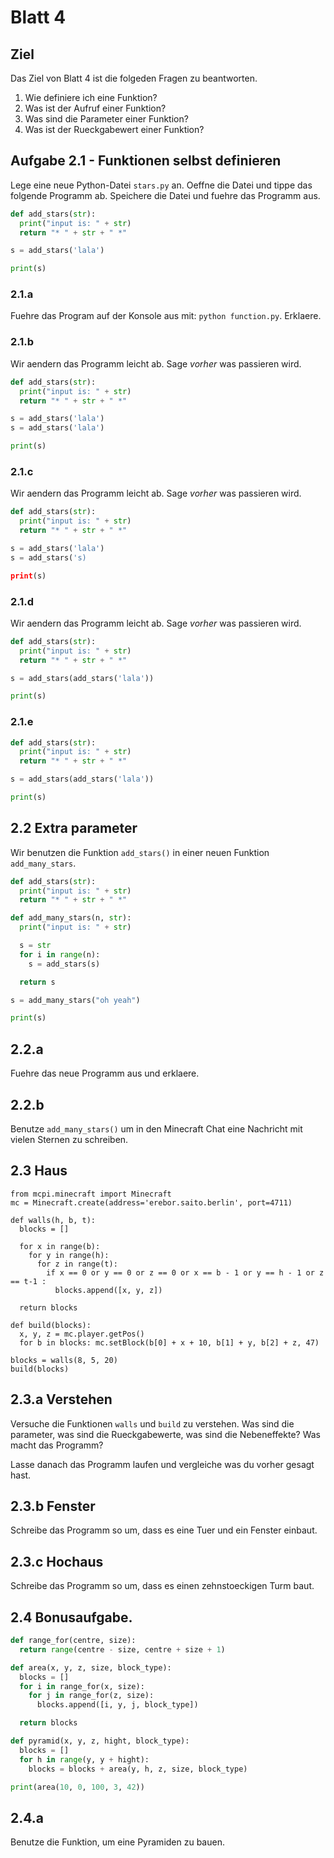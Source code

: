 # Blatt 4

## Ziel
Das Ziel von Blatt 4 ist die folgeden Fragen zu beantworten.

1. Wie definiere ich eine Funktion?
1. Was ist der Aufruf einer Funktion?
1. Was sind die Parameter einer Funktion?
1. Was ist der Rueckgabewert einer Funktion?

## Aufgabe 2.1 - Funktionen selbst definieren

Lege eine neue Python-Datei `stars.py` an.
Oeffne die Datei und tippe das folgende Programm ab.
Speichere die Datei und fuehre das Programm aus.

```python
def add_stars(str):
  print("input is: " + str)
  return "* " + str + " *"

s = add_stars('lala')

print(s)
```

### 2.1.a
Fuehre das Program auf der Konsole aus mit: `python function.py`. Erklaere.

### 2.1.b

Wir aendern das Programm leicht ab. Sage *vorher* was passieren wird.

```python
def add_stars(str):
  print("input is: " + str)
  return "* " + str + " *"

s = add_stars('lala')
s = add_stars('lala')

print(s)
```

### 2.1.c

Wir aendern das Programm leicht ab. Sage *vorher* was passieren wird.

```python
def add_stars(str):
  print("input is: " + str)
  return "* " + str + " *"

s = add_stars('lala')
s = add_stars('s)

print(s)
```

### 2.1.d

Wir aendern das Programm leicht ab. Sage *vorher* was passieren wird.

```python
def add_stars(str):
  print("input is: " + str)
  return "* " + str + " *"

s = add_stars(add_stars('lala'))

print(s)
```

### 2.1.e

```python
def add_stars(str):
  print("input is: " + str)
  return "* " + str + " *"

s = add_stars(add_stars('lala'))

print(s)
```

## 2.2 Extra parameter

Wir benutzen die Funktion `add_stars()` in einer neuen Funktion
`add_many_stars`.

```python
def add_stars(str):
  print("input is: " + str)
  return "* " + str + " *"

def add_many_stars(n, str):
  print("input is: " + str)

  s = str
  for i in range(n):
    s = add_stars(s)

  return s

s = add_many_stars("oh yeah")

print(s)
```

## 2.2.a
Fuehre das neue Programm aus und erklaere.

## 2.2.b
Benutze `add_many_stars()` um in den Minecraft Chat eine Nachricht mit vielen Sternen zu schreiben.


## 2.3 Haus

```
from mcpi.minecraft import Minecraft
mc = Minecraft.create(address='erebor.saito.berlin', port=4711)

def walls(h, b, t):
  blocks = []

  for x in range(b):
    for y in range(h):
      for z in range(t):
        if x == 0 or y == 0 or z == 0 or x == b - 1 or y == h - 1 or z == t-1 :
          blocks.append([x, y, z])

  return blocks

def build(blocks):
  x, y, z = mc.player.getPos()
  for b in blocks: mc.setBlock(b[0] + x + 10, b[1] + y, b[2] + z, 47)

blocks = walls(8, 5, 20)
build(blocks)
```

## 2.3.a Verstehen

Versuche die Funktionen `walls` und `build` zu verstehen.
Was sind die parameter, was sind die Rueckgabewerte, was sind die Nebeneffekte?
Was macht das Programm?

Lasse danach das Programm laufen und vergleiche was du vorher gesagt hast.

## 2.3.b Fenster

Schreibe das Programm so um, dass es eine Tuer und ein Fenster einbaut.

## 2.3.c Hochaus

Schreibe das Programm so um, dass es einen zehnstoeckigen Turm baut.

## 2.4 Bonusaufgabe.

```python
def range_for(centre, size):
  return range(centre - size, centre + size + 1)

def area(x, y, z, size, block_type):
  blocks = []
  for i in range_for(x, size):
    for j in range_for(z, size):
      blocks.append([i, y, j, block_type])

  return blocks

def pyramid(x, y, z, hight, block_type):
  blocks = []
  for h in range(y, y + hight):
    blocks = blocks + area(y, h, z, size, block_type)

print(area(10, 0, 100, 3, 42))
```

## 2.4.a

Benutze die Funktion, um eine Pyramiden zu bauen.
